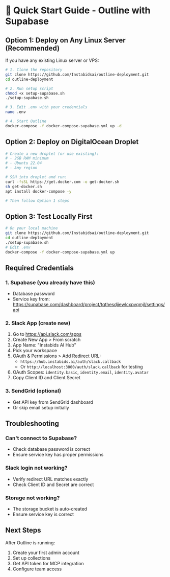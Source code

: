 # 🚀 Quick Start Guide - Outline with Supabase

## Option 1: Deploy on Any Linux Server (Recommended)

If you have any existing Linux server or VPS:

```bash
# 1. Clone the repository
git clone https://github.com/Instabidsai/outline-deployment.git
cd outline-deployment

# 2. Run setup script
chmod +x setup-supabase.sh
./setup-supabase.sh

# 3. Edit .env with your credentials
nano .env

# 4. Start Outline
docker-compose -f docker-compose-supabase.yml up -d
```

## Option 2: Deploy on DigitalOcean Droplet

```bash
# Create a new droplet (or use existing):
# - 2GB RAM minimum
# - Ubuntu 22.04
# - Any region

# SSH into droplet and run:
curl -fsSL https://get.docker.com -o get-docker.sh
sh get-docker.sh
apt install docker-compose -y

# Then follow Option 1 steps
```

## Option 3: Test Locally First

```bash
# On your local machine
git clone https://github.com/Instabidsai/outline-deployment.git
cd outline-deployment
./setup-supabase.sh
# Edit .env
docker-compose -f docker-compose-supabase.yml up
```

## Required Credentials

### 1. Supabase (you already have this)
- Database password
- Service key from: https://supabase.com/dashboard/project/tqthesdjiewlcxpvqmjl/settings/api

### 2. Slack App (create new)
1. Go to https://api.slack.com/apps
2. Create New App > From scratch
3. App Name: "Instabids AI Hub"
4. Pick your workspace
5. OAuth & Permissions > Add Redirect URL:
   - `https://hub.instabids.ai/auth/slack.callback`
   - Or `http://localhost:3000/auth/slack.callback` for testing
6. OAuth Scopes: `identity.basic`, `identity.email`, `identity.avatar`
7. Copy Client ID and Client Secret

### 3. SendGrid (optional)
- Get API key from SendGrid dashboard
- Or skip email setup initially

## Troubleshooting

### Can't connect to Supabase?
- Check database password is correct
- Ensure service key has proper permissions

### Slack login not working?
- Verify redirect URL matches exactly
- Check Client ID and Secret are correct

### Storage not working?
- The storage bucket is auto-created
- Ensure service key is correct

## Next Steps

After Outline is running:
1. Create your first admin account
2. Set up collections
3. Get API token for MCP integration
4. Configure team access
